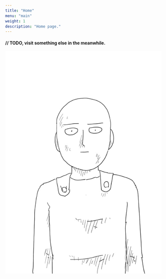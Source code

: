 ```yaml
---
title: "Home"
menu: "main"
weight: 1
description: "Home page."
---
```


#### // TODO, visit something else in the meanwhile.

<div class="d-flex w-100">
    <img src="/saitama.webp" class="mx-auto w-50"></img>
</div>
